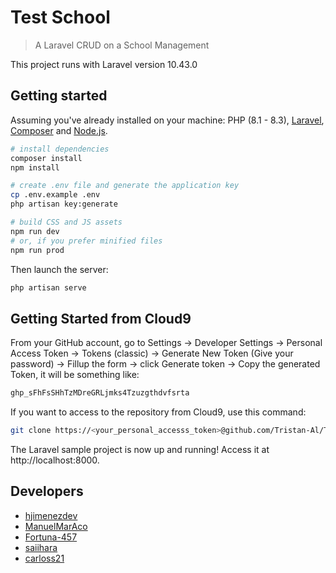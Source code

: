 # Test School

> A Laravel CRUD on a School Management

This project runs with Laravel version 10.43.0

## Getting started

Assuming you've already installed on your machine: PHP (8.1 - 8.3), [Laravel](https://laravel.com), [Composer](https://getcomposer.org) and [Node.js](https://nodejs.org).

``` bash
# install dependencies
composer install
npm install

# create .env file and generate the application key
cp .env.example .env
php artisan key:generate

# build CSS and JS assets
npm run dev
# or, if you prefer minified files
npm run prod
```

Then launch the server:

``` bash
php artisan serve
```

## Getting Started from Cloud9

From your GitHub account, go to Settings → Developer Settings → Personal Access Token → Tokens (classic) → Generate New Token (Give your password) → Fillup the form → click Generate token → Copy the generated Token, it will be something like: 
``` bash
ghp_sFhFsSHhTzMDreGRLjmks4Tzuzgthdvfsrta
```

If you want to access to the repository from Cloud9, use this command:
``` bash
git clone https://<your_personal_accesss_token>@github.com/Tristan-Al/TestSchool.git

```

The Laravel sample project is now up and running! Access it at http://localhost:8000.

## Developers
- [hjimenezdev](https://github.com/hjimenezdev)
- [ManuelMarAco](https://github.com/ManuelMarAco) 
- [Fortuna-457](https://github.com/Fortuna-457) 
- [saiihara](https://github.com/saiihara) 
- [carloss21](https://github.com/carlossc21) 

